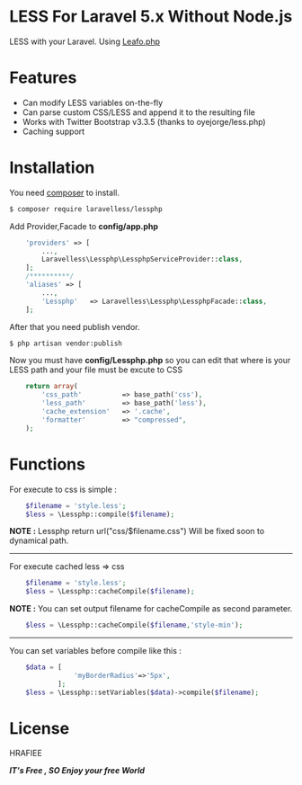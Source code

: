 # LESS For Laravel 5.x Without Node.js

LESS with your Laravel. Using [Leafo.php](http://leafo.net)

# Features
- Can modify LESS variables on-the-fly
- Can parse custom CSS/LESS and append it to the resulting file
- Works with Twitter Bootstrap v3.3.5 (thanks to oyejorge/less.php)
- Caching support
# Installation 
 You need [composer](https://getcomposer.org/) to install.

```sh
$ composer require laravelless/lessphp
```

Add Provider,Facade to **config/app.php**

```php
    'providers' => [
        ...,
        Laravelless\Lessphp\LessphpServiceProvider::class,
    ];
    /**********/
    'aliases' => [
        ...,
        'Lessphp'   => Laravelless\Lessphp\LessphpFacade::class,
    ];
```


After that you need publish vendor.

```sh
$ php artisan vendor:publish
```

Now you must have **config/Lessphp.php** so you can edit that where is your LESS path and your file must be excute to  CSS

```php
    return array(
        'css_path'          => base_path('css'),
        'less_path'         => base_path('less'),
        'cache_extension'   => '.cache',
        'formatter'         => "compressed",
    );
```

# Functions
For execute to css is simple :
```php
    $filename = 'style.less';
    $less = \Lessphp::compile($filename);
```
**NOTE :** Lessphp return url("css/$filename.css") Will be fixed soon to dynamical path.

------------------

For execute cached less => css
```php
    $filename = 'style.less';
    $less = \Lessphp::cacheCompile($filename);
```

**NOTE :**  You can set output filename for cacheCompile as second parameter.
```php
    $less = \Lessphp::cacheCompile($filename,'style-min');
```
------------------

You can set variables before compile like this :

```php
    $data = [
                'myBorderRadius'=>'5px',
            ];
    $less = \Lessphp::setVariables($data)->compile($filename);
```

# License 
HRAFIEE

**_IT's Free , SO Enjoy your free World_**
